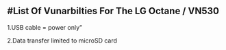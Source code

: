 #List Of Vunarbilties For The LG Octane / VN530
--
1.USB cable = power only”

2.Data transfer limited to microSD card
